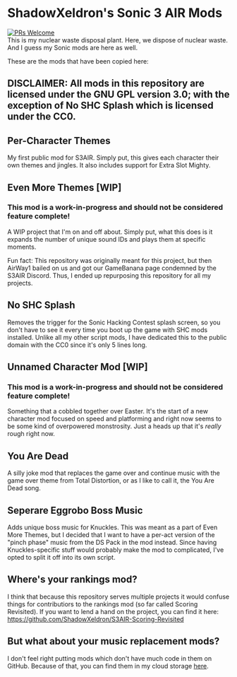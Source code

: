 # ShadowXeldron's Sonic 3 AIR Mods
[![PRs Welcome](https://img.shields.io/badge/PRs-welcome-brightgreen.svg?style=flat-square)](https://makeapullrequest.com)  
This is my nuclear waste disposal plant. Here, we dispose of nuclear waste. And I guess my Sonic mods are here as well.

These are the mods that have been copied here:
## DISCLAIMER: All mods in this repository are licensed under the GNU GPL version 3.0; with the exception of No SHC Splash which is licensed under the CC0.

Per-Character Themes
-
My first public mod for S3AIR. Simply put, this gives each character their own themes and jingles. It also includes support for Extra Slot Mighty.

Even More Themes [WIP]
-
### This mod is a work-in-progress and should not be considered feature complete!
A WIP project that I'm on and off about. Simply put, what this does is it expands the number of unique sound IDs and plays them at specific moments.

Fun fact: This repository was originally meant for this project, but then AirWay1 bailed on us and got our GameBanana page condemned by the S3AIR Discord. Thus, I ended up repurposing this repository for all my projects.

No SHC Splash
-
Removes the trigger for the Sonic Hacking Contest splash screen, so you don't have to see it every time you boot up the game with SHC mods installed. Unlike all my other script mods, I have dedicated this to the public domain with the CC0 since it's only 5 lines long.


Unnamed Character Mod [WIP]
-
### This mod is a work-in-progress and should not be considered feature complete!
Something that a cobbled together over Easter. It's the start of a new character mod focused on speed and platforming and right now seems to be some kind of overpowered monstrosity. Just a heads up that it's *really* rough right now.

You Are Dead
-
A silly joke mod that replaces the game over and continue music with the game over theme from Total Distortion, or as I like to call it, the You Are Dead song.

Seperare Eggrobo Boss Music
-
Adds unique boss music for Knuckles. This was meant as a part of Even More Themes, but I decided that I want to have a per-act version of the "pinch phase" music from the DS Pack in the mod instead. Since having Knuckles-specific stuff would probably make the mod to complicated, I've opted to split it off into its own script.


Where's your rankings mod?
-
I think that because this repository serves multiple projects it would confuse things for contributiors to the rankings mod (so far called Scoring Revisited). If you want to lend a hand on the project, you can find it here: https://github.com/ShadowXeldron/S3AIR-Scoring-Revisited

But what about your music replacement mods?
-
I don't feel right putting mods which don't have much code in them on GitHub. Because of that, you can find them in my cloud storage [here](https://mega.nz/folder/TiBkDZQD#HYsbMsR-LqBpL3PlbNhw9Q).
